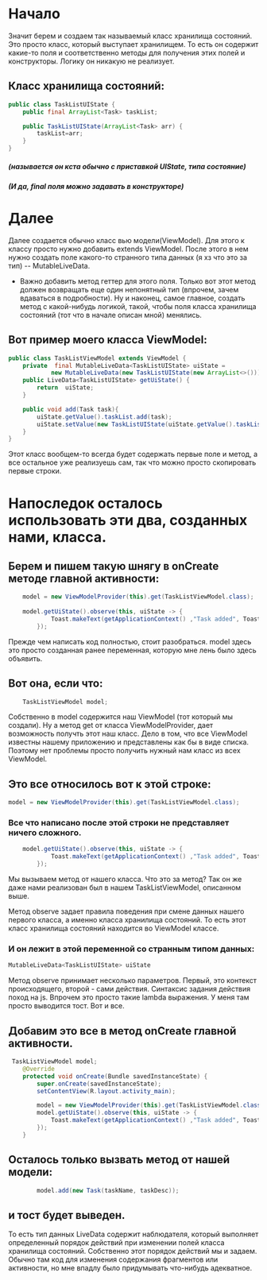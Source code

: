 # Начало
Значит берем и создаем так называемый класс хранилища состояний. Это просто класс, который выступает хранилищем. То есть он содержит какие-то поля и соответственно методы для получения этих полей и конструкторы. Логику он никакую не реализует.

## Класс хранилища состояний:
```java
public class TaskListUIState {
    public final ArrayList<Task> taskList;

    public TaskListUIState(ArrayList<Task> arr) {
        taskList=arr;
    }
}
```
##### (называется он кста обычно с приставкой UIState, типа состояние)
##### (И да, final поля можно задавать в конструкторе)

# Далее
Далее создается обычно класс вью модели(ViewModel).
Для этого к классу просто нужно добавить extends ViewModel.
После этого в нем нужно создать поле какого-то странного типа данных (я хз что это за тип) -- MutableLiveData.

* Важно добавить метод геттер для этого поля. Только вот этот метод должен возвращать еще один непонятный тип (впрочем, зачем вдаваться в подробности). Ну и наконец, самое главное, создать метод с какой-нибудь логикой, такой, чтобы поля класса хранилища состояний (тот что в начале описан мной) менялись.
## Вот пример моего класса ViewModel:
```java
public class TaskListViewModel extends ViewModel {
    private  final MutableLiveData<TaskListUIState> uiState =
            new MutableLiveData(new TaskListUIState(new ArrayList<>()));
    public LiveData<TaskListUIState> getUiState() {
        return  uiState;
    }

    public void add(Task task){
        uiState.getValue().taskList.add(task);
        uiState.setValue(new TaskListUIState(uiState.getValue().taskList));
    }
}    
```
Этот класс вообщем-то всегда будет содержать первые поле и метод, а все остальное уже реализуешь сам, так что можно просто скопировать первые строки.

# Напоследок осталось использовать эти два, созданных нами, класса.
## Берем и пишем такую шнягу в onCreate методе главной активности:
``` java
    model = new ViewModelProvider(this).get(TaskListViewModel.class);
        
    model.getUiState().observe(this, uiState -> {
            Toast.makeText(getApplicationContext() ,"Task added", Toast.LENGTH_LONG).show();
        });

```
Прежде чем написать код полностью, стоит разобраться.
model здесь это просто созданная ранее переменная, которую мне лень было здесь объявить.
## Вот она, если что:
``` java
    TaskListViewModel model;
```
Собственно в model содержится наш ViewModel (тот который мы создали). Ну а метод get от класса ViewModelProvider, дает возможность получть этот наш класс. Дело в том, что все ViewModel известны нашему приложению и представлены как бы в виде списка. Поэтому нет проблемы просто получить нужный нам класс из всех ViewModel.
## Это все относилось вот к этой строке:
``` java
model = new ViewModelProvider(this).get(TaskListViewModel.class);
```
### Все что написано после этой строки не представляет ничего сложного.
``` java
    model.getUiState().observe(this, uiState -> {
            Toast.makeText(getApplicationContext() ,"Task added", Toast.LENGTH_LONG).show();
        });
```
 Мы вызываем метод от нашего класса. Что это за метод? Так он же даже нами реализован был в нашем TaskListViewModel, описанном выше.

Метод observe задает правила поведения при смене данных нашего первого класса, а именно класса хранилища состояний. То есть этот класс хранилища состояний находится во ViewModel классе. 
### И он лежит в этой переменной со странным типом данных:  
``` java
MutableLiveData<TaskListUIState> uiState
```
Метод observe принимает несколько параметров. Первый, это контекст происходящего, второй - сами действия. Синтаксис задания действия поход на js. Впрочем это просто такие lambda выражения. 
У меня там просто выводится тост.
Вот и все.
## Добавим это все в метод onCreate главной активности. 
``` java
 TaskListViewModel model;
    @Override
    protected void onCreate(Bundle savedInstanceState) {
        super.onCreate(savedInstanceState);
        setContentView(R.layout.activity_main);

        model = new ViewModelProvider(this).get(TaskListViewModel.class);
        model.getUiState().observe(this, uiState -> {
            Toast.makeText(getApplicationContext() ,"Task added", Toast.LENGTH_LONG).show();
        });
    }
```
## Осталось только вызвать метод от нашей модели:
``` java
        model.add(new Task(taskName, taskDesc));
```
## и тост будет выведен.

То есть тип данных LiveData содержит наблюдателя, который выполняет  определенный порядок действий при изменении полей класса хранилища состояний. Собственно этот порядок действий мы и задаем.
Обычно там код для изменения содержания фрагментов или активности, но мне впадлу было придумывать что-нибудь адекватное.